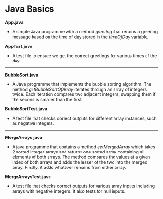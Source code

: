 # Java Basics

**App.java**
- A simple Java programme with a method *greeting* that returns a greeting message based on the time of day stored in the *timeOfDay* variable.

**AppTest.java**
- A test file to ensure we get the correct greetings for various times of the day.

---

**BubbleSort.java**
- A Java programme that implements the bubble sorting algorithm. The method *getBubbleSortOfArray* iterates through an array of integers twice. Each iteration compares two adjacent integers, swapping them if the second is smaller than the first.

**BubbleSortTest.java**
- A test file that checks correct outputs for different array instances, such as negative integers. 

---

**MergeArrays.java**
- A java programme that contains a method *getMergedArray* which takes 2 sorted integer arrays and returns one sorted array containing all elements of both arrays. The method compares the values at a given index of both arrays and adds the lesser of the two into the merged array. Finally, it adds whatever remains from either array.

**MergeArraysTest.java**
- A test file that checks correct outputs for various array inputs including arrays with negative integers. It also tests for null inputs.
